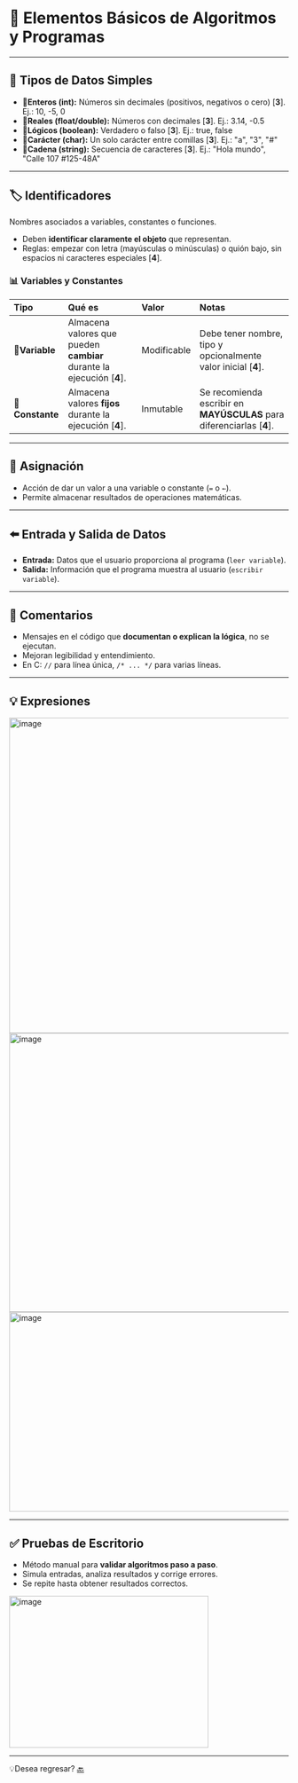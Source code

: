 # 📒 Elementos Básicos de Algoritmos y Programas

---

## 🧮 Tipos de Datos Simples
- **📍Enteros (int):** Números sin decimales (positivos, negativos o cero) [**3**]. Ej.: 10, -5, 0   
- **📍Reales (float/double):** Números con decimales [**3**]. Ej.: 3.14, -0.5  
- **📍Lógicos (boolean):** Verdadero o falso [**3**]. Ej.: true, false   
- **📍Carácter (char):** Un solo carácter entre comillas [**3**]. Ej.: "a", "3", "#"
- **📍Cadena (string):** Secuencia de caracteres [**3**]. Ej.: "Hola mundo", "Calle 107 #125-48A" 

---

## 🏷️ Identificadores
Nombres asociados a variables, constantes o funciones.  
- Deben **identificar claramente el objeto** que representan.  
- Reglas: empezar con letra (mayúsculas o minúsculas) o quión bajo, sin espacios ni caracteres especiales [**4**].

### 📊 Variables y Constantes

| Tipo | Qué es | Valor | Notas |
|:-----|:-------|:-----|:-----|
| **📘Variable** | Almacena valores que pueden **cambiar** durante la ejecución [**4**]. | Modificable | Debe tener nombre, tipo y opcionalmente valor inicial [**4**]. |
| **📗Constante** | Almacena valores **fijos** durante la ejecución [**4**]. | Inmutable | Se recomienda escribir en **MAYÚSCULAS** para diferenciarlas [**4**]. |

---

## 🔄 Asignación
- Acción de dar un valor a una variable o constante (`=` o `←`).  
- Permite almacenar resultados de operaciones matemáticas.

---

## ⬅️ Entrada y Salida de Datos
- **Entrada:** Datos que el usuario proporciona al programa (`leer variable`).  
- **Salida:** Información que el programa muestra al usuario (`escribir variable`).

---

## 📝 Comentarios
- Mensajes en el código que **documentan o explican la lógica**, no se ejecutan.  
- Mejoran legibilidad y entendimiento.  
- En C: `//` para línea única, `/* ... */` para varias líneas.

---

## 💡 Expresiones
<img width="1618" height="569" alt="image" src="https://github.com/user-attachments/assets/9d09562b-9a42-4763-a4db-29458dfc0684" />
<img width="1673" height="503" alt="image" src="https://github.com/user-attachments/assets/4cc1fdb6-a021-4192-a5ef-5cff4e9bef83" />
<img width="1784" height="360" alt="image" src="https://github.com/user-attachments/assets/638f1871-bf22-4d3d-99f5-66e3202f5988" />

---

## ✅ Pruebas de Escritorio
- Método manual para **validar algoritmos paso a paso**.  
- Simula entradas, analiza resultados y corrige errores.  
- Se repite hasta obtener resultados correctos.
 <img width="359" height="274" alt="image" src="https://github.com/user-attachments/assets/f80a377d-449d-474d-b154-34398645c97c" />
 
 ---
 
💡Desea regresar? [🔙](Tema1.md)

